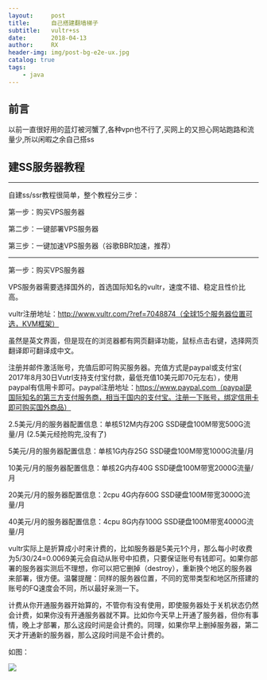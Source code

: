 ```yaml
---
layout:     post
title:      自己搭建翻墙梯子
subtitle:   vultr+ss 
date:       2018-04-13
author:     RX
header-img: img/post-bg-e2e-ux.jpg
catalog: true
tags:
    - java
---
```



##  前言

以前一直很好用的蓝灯被河蟹了,各种vpn也不行了,买网上的又担心网站跑路和流量少,所以闲暇之余自己搭ss

## 建SS服务器教程
---
自建ss/ssr教程很简单，整个教程分三步：

第一步：购买VPS服务器

第二步：一键部署VPS服务器

第三步：一键加速VPS服务器（谷歌BBR加速，推荐）

---
第一步：购买VPS服务器

VPS服务器需要选择国外的，首选国际知名的vultr，速度不错、稳定且性价比高。

vultr注册地址：http://www.vultr.com/?ref=7048874（全球15个服务器位置可选，KVM框架）

虽然是英文界面，但是现在的浏览器都有网页翻译功能，鼠标点击右键，选择网页翻译即可翻译成中文。

注册并邮件激活账号，充值后即可购买服务器。充值方式是paypal或支付宝( 2017年8月30日Vutrl支持支付宝付款，最低充值10美元即70元左右），使用paypal有信用卡即可。paypal注册地址：https://www.paypal.com（paypal是国际知名的第三方支付服务商，相当于国内的支付宝。注册一下账号，绑定信用卡即可购买国外商品）

2.5美元/月的服务器配置信息：单核512M内存20G SSD硬盘100M带宽500G流量/月 (2.5美元经抢购完,没有了)

5美元/月的服务器配置信息：单核1G内存25G SSD硬盘100M带宽1000G流量/月

10美元/月的服务器配置信息：单核2G内存40G SSD硬盘100M带宽2000G流量/月

20美元/月的服务器配置信息：2cpu 4G内存60G SSD硬盘100M带宽3000G流量/月

40美元/月的服务器配置信息：4cpu 8G内存100G SSD硬盘100M带宽4000G流量/月

vultr实际上是折算成小时来计费的，比如服务器是5美元1个月，那么每小时收费为5/30/24=0.0069美元会自动从账号中扣费，只要保证账号有钱即可。如果你部署的服务器实测后不理想，你可以把它删掉（destroy），重新换个地区的服务器来部署，很方便。温馨提醒：同样的服务器位置，不同的宽带类型和地区所搭建的账号的FQ速度会不同，所以最好亲测一下。

计费从你开通服务器开始算的，不管你有没有使用，即使服务器处于关机状态仍然会计费，如果你没有开通服务器就不算。比如你今天早上开通了服务器，但你有事情，晚上才部署，那么这段时间是会计费的。同理，如果你早上删掉服务器，第二天才开通新的服务器，那么这段时间是不会计费的。

如图：

![](https://raw.githubusercontent.com/renxin988/renxin988.github.io/master/javaimage/pac%E6%95%99%E7%A8%8B01.png)
